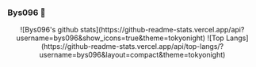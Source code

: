 ### Bys096 👋

<!--
**bys096/bys096** is a ✨ _special_ ✨ repository because its `README.md` (this file) appears on your GitHub profile.

Here are some ideas to get you started:

- 🔭 I’m currently working on ...
- 🌱 I’m currently learning ...
- 👯 I’m looking to collaborate on ...
- 🤔 I’m looking for help with ...
- 💬 Ask me about ...
- 📫 How to reach me: ...
- 😄 Pronouns: ...
- ⚡ Fun fact: ...
-->

<div align="center">
  ![Bys096's github stats](https://github-readme-stats.vercel.app/api?username=bys096&show_icons=true&theme=tokyonight)
  ![Top Langs](https://github-readme-stats.vercel.app/api/top-langs/?username=bys096&layout=compact&theme=tokyonight)
</div>

